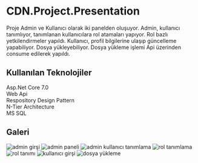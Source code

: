 # CDN.Project.Presentation
Proje Admin ve Kullanıcı olarak iki panelden oluşuyor. Admin, kullanıcı tanımlıyor, tanımlanan kullanıcılara rol atamaları yapıyor. Rol bazlı yetkilendirmeler yapıldı. Kullanıcı, profil bilgilerine ulaşıp güncelleme yapabiliyor.
Dosya yükleyebiliyor. Dosya yükleme işlemi Api üzerinden consume edilerek yapıldı.
## Kullanılan Teknolojiler
Asp.Net Core 7.0 <br/>
Web Api <br/>
Respository Design Pattern  <br/>
N-Tier Architecture  <br/>
MS SQL
## Galeri
![admin girşi](https://github.com/ismailtopcu/MedicinalPlants/assets/120684132/0207019b-0d2a-4297-8d37-57a007d4ae36)
![admin paneli](https://github.com/ismailtopcu/MedicinalPlants/assets/120684132/2b841c8c-81e0-4088-86e7-f7886d0e692c)
![admin kullanıcı tanımlama](https://github.com/ismailtopcu/MedicinalPlants/assets/120684132/3201968c-a586-4624-aa5e-a64539034072)
![rol tanımlama](https://github.com/ismailtopcu/MedicinalPlants/assets/120684132/ed8ab187-69e1-421b-be9f-36fb7c547a93)
![rol tanımı](https://github.com/ismailtopcu/MedicinalPlants/assets/120684132/86f5cf7b-72ef-4c33-b366-f44c795676d7)
![kullanıcı girşi](https://github.com/ismailtopcu/MedicinalPlants/assets/120684132/0b714f37-7217-4043-8ec4-581439e2c009)
![dosya yükleme](https://github.com/ismailtopcu/MedicinalPlants/assets/120684132/72ec3a03-9f9d-4be1-bf89-26ea6350ef77)
